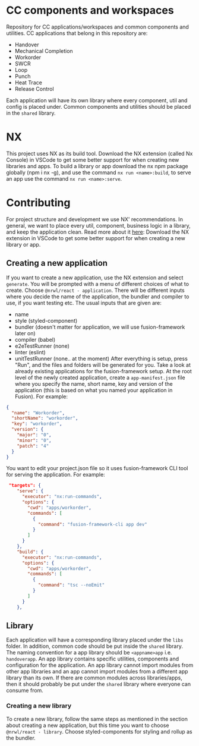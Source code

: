 # CC components and workspaces
Repository for CC applications/workspaces and common components and utilities.
CC applications that belong in this repository are:
* Handover
* Mechanical Completion
* Workorder
* SWCR
* Loop
* Punch
* Heat Trace
* Release Control

Each application will have its own library where every component, util and config is placed under. Common components and utilities should be placed in the `shared` library.

# NX
This project uses NX as its build tool. Download the NX extension (called Nx Console) in VSCode to get some better support for when creating new libraries and apps.
To build a library or app download the nx npm package globally (npm i nx -g), and use the command `nx run <name>:build`, to serve an app use the command `nx run <name>:serve`.


# Contributing
For project structure and development we use NX' recommendations. In general, we want to place every util, component, business logic in a library, and keep the application clean. Read more about it [here](https://nx.dev/more-concepts/monorepo-nx-enterprise#using-nx-at-enterpriseshere): Download the NX extension in VSCode to get some better support for when creating a new library or app.

## Creating a new application
If you want to create a new application, use the NX extension and select `generate`. You will be prompted with a menu of different choices of what to create. Choose `@nrwl/react - application`. There will be different inputs where you decide the name of the application, the bundler and compiler to use, if you want testing etc.
The usual inputs that are given are:
* name
* style (styled-component)
* bundler (doesn't matter for application, we will use fusion-framework later on)
* compiler (babel)
* e2eTestRunner (none)
* linter (eslint)
* unitTestRunner (none.. at the moment)
After everything is setup, press "Run", and the files and folders will be generated for you. Take a look at already existing applications for the fusion-framework setup.
At the root level of the newly created application, create a `app-manifest.json` file where you specify the name, short name, key and version of the application (this is based on what you named your application in Fusion). For example:
```json
{
  "name": "Workorder",
  "shortName": "workorder",
  "key": "workorder",
  "version": {
    "major": "0",
    "minor": "0",
    "patch": "4"
  }
}
```
You want to edit your project.json file so it uses fusion-framework CLI tool for serving the application. For example: 
```json
 "targets": {
    "serve": {
      "executor": "nx:run-commands",
      "options": {
        "cwd": "apps/workorder",
        "commands": [
          {
            "command": "fusion-framework-cli app dev"
          }
        ]
      }
    },
    "build": {
      "executor": "nx:run-commands",
      "options": {
        "cwd": "apps/workorder",
        "commands": [
          {
            "command": "tsc --noEmit"
          }
        ]
      }
    },
```
## Library
Each application will have a corresponding library placed under the `libs` folder. In addition, common code should be put inside the `shared` library.
The naming convention for a app library should be `<appname>app` i.e. `handoverapp`. An app library contains specific utilities, components and configuration for the application. An app library cannot import modules from other app libraries and an app cannot import modules from a different app library than its own.
If there are common modules across libraries/apps, then it should probably be put under the `shared` library where everyone can consume from.

### Creating a new library
To create a new library, follow the same steps as mentioned in the section about creating a new application, but this time you want to choose `@nrwl/react - library`. Choose styled-components for styling and  rollup as the bundler. 
